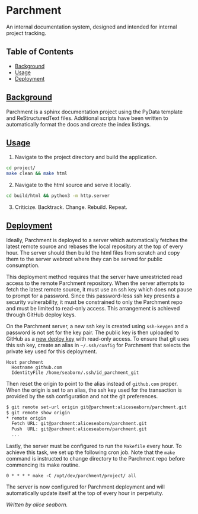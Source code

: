 # Parchment

An internal documentation system, designed and intended for internal project tracking. 


## Table of Contents
- [Background](#background)
- [Usage](#usage)
- [Deployment](#deployment)


## [Background](#table-of-contents)

Parchment is a sphinx documentation project using the PyData template and ReStructuredText files. Additional scripts have been written to automatically format the docs and create the index listings.


## [Usage](#table-of-contents)

1. Navigate to the project directory and build the application.
```BASH
cd project/
make clean && make html
```

2. Navigate to the html source and serve it locally.
```BASH
cd build/html && python3 -m http.server
```

3. Criticize. Backtrack. Change. Rebuild. Repeat.


## [Deployment](#table-of-contents)

Ideally, Parchment is deployed to a server which automatically fetches the latest remote source and rebases the local repository at the top of every hour. The server should then build the html files from scratch and copy them to the server webroot where they can be served for public consumption.

This deployment method requires that the server have unrestricted read access to the remote Parchment repository. When the server attempts to fetch the latest remote source, it must use an ssh key which does not pause to prompt for a password. Since this password-less ssh key presents a security vulnerability, it must be constrained to only the Parchment repo and must be limited to read-only access. This arrangement is achieved through GitHub deploy keys.

On the Parchment server, a new ssh key is created using `ssh-keygen` and a password is not set for the key pair. The public key is then uploaded to GitHub as a [new deploy key](https://github.com/aliceseaborn/parchment/settings/keys) with read-only access. To ensure that git uses this ssh key, create an alias in `~/.ssh/config` for Parchment that selects the private key used for this deployment.
```GITCONFIG
Host parchment
  Hostname github.com
  IdentityFile /home/seaborn/.ssh/id_parchment_git
```

Then reset the origin to point to the alias instead of `github.com` proper. When the origin is set to an alias, the ssh key used for the transaction is provided by the ssh configuration and not the git preferences.
```BASH
$ git remote set-url origin git@parchment:aliceseaborn/parchment.git
$ git remote show origin
* remote origin
  Fetch URL: git@parchment:aliceseaborn/parchment.git
  Push  URL: git@parchment:aliceseaborn/parchment.git
  ...
```

Lastly, the server must be configured to run the `Makefile` every hour. To achieve this task, we set up the following cron job. Note that the `make` command is instructed to change directory to the Parchment repo before commencing its make routine.
```
0 * * * * make -C /opt/dev/parchment/project/ all
```

The server is now configured for Parchment deployment and will automatically update itself at the top of every hour in perpetuity.


*Written by alice seaborn.*

